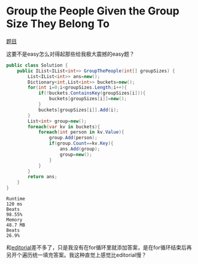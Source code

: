 # Group the People Given the Group Size They Belong To

[题目](https://leetcode.com/problems/group-the-people-given-the-group-size-they-belong-to)

这要不是easy怎么对得起那些给我极大震撼的easy题？
```c#
public class Solution {
    public IList<IList<int>> GroupThePeople(int[] groupSizes) {
        List<IList<int>> ans=new();
        Dictionary<int,List<int>> buckets=new();
        for(int i=0;i<groupSizes.Length;i++){
            if(!buckets.ContainsKey(groupSizes[i])){
                buckets[groupSizes[i]]=new();
            }
            buckets[groupSizes[i]].Add(i);
        }
        List<int> group=new();
        foreach(var kv in buckets){
            foreach(int person in kv.Value){
                group.Add(person);
                if(group.Count==kv.Key){
                    ans.Add(group);
                    group=new();
                }
            }
        }
        return ans;
    }
}
```
```
Runtime
120 ms
Beats
98.55%
Memory
48.7 MB
Beats
26.9%
```
和[editorial](https://leetcode.com/problems/group-the-people-given-the-group-size-they-belong-to/editorial)差不多了，只是我没有在for循环里就添加答案，是在for循环结束后再另开个遍历统一填充答案。我这种直觉上感觉比editorial慢？